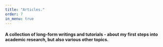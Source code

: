 ```yaml
---
title: "Articles."
order: 7
in_menu: true
---
```

<h4>A collection of long-form writings and tutorials - about my first steps into academic research, but also various other topics.
</h4> 